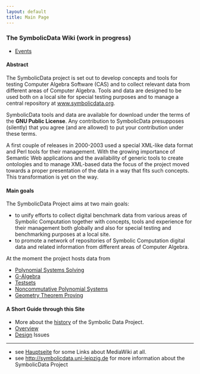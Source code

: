 ```yaml
---
layout: default
title: Main Page
---
```


### The SymbolicData Wiki (work in progress)

-   [Events](Events "wikilink")

#### Abstract

The SymbolicData project is set out to develop concepts and tools for testing Computer Algebra Software (CAS) and to collect relevant data from different areas of Computer Algebra. Tools and data are designed to be used both on a local site for special testing purposes and to manage a central repository at www.symbolicdata.org.

SymbolicData tools and data are available for download under the terms of the **GNU Public License**. Any contribution to SymbolicData presupposes (silently) that you agree (and are allowed) to put your contribution under these terms.

A first couple of releases in 2000-2003 used a special XML-like data format and Perl tools for their management. With the growing importance of Semantic Web applications and the availability of generic tools to create ontologies and to manage XML-based data the focus of the project moved towards a proper presentation of the data in a way that fits such concepts. This transformation is yet on the way.

#### Main goals

The SymbolicData Project aims at two main goals:

-   to unify efforts to collect digital benchmark data from various areas of Symbolic Computation together with concepts, tools and experience for their management both globally and also for special testing and benchmarking purposes at a local site.
-   to promote a network of repositories of Symbolic Computation digital data and related information from different areas of Computer Algebra.

At the moment the project hosts data from

-   [Polynomial Systems Solving](PolSys "wikilink")
-   [G-Algebra](GAlgebra "wikilink")
-   [Testsets](Testsets "wikilink")
-   [Noncommutative Polynomial Systems](NCPoly "wikilink")
-   [Geometry Theorem Proving](Geo "wikilink")

#### A Short Guide through this Site

-   More about the [history](History "wikilink") of the Symbolic Data Project.
-   [Overview](Overview "wikilink")
-   [Design](Design "wikilink") Issues

* * * * *

-   see [Hauptseite](Hauptseite "wikilink") for some Links about MediaWiki at all.
-   see <http://symbolicdata.uni-leipzig.de> for more information about the SymbolicData Project

